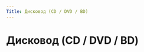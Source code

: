 ```yaml
---
Title: Дисковод (CD / DVD / BD)
---
```



Дисковод (CD / DVD / BD)
========================

<!-- TOC -->
